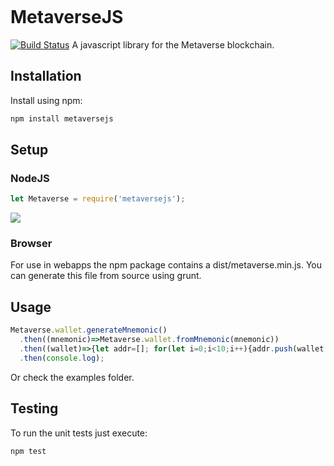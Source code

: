 <p align="center">
  <a href="https://mvs.org/">
    <img src="https://mvs.org/images/metaverselogo.png" alt="">
  </a>
</p>

# MetaverseJS
[![Build Status](https://travis-ci.org/canguruhh/metaversejs.png?branch=master)](https://travis-ci.org/canguruhh/metaversejs)
A javascript library for the Metaverse blockchain.

## Installation
Install using npm:
``` bash
npm install metaversejs
```

## Setup
### NodeJS
``` javascript
let Metaverse = require('metaversejs');
```
<a href="https://nodei.co/npm/metaversejs/"><img src="https://nodei.co/npm/metaversejs.png?downloads=true&downloadRank=true&stars=true"></a>
### Browser
For use in webapps the npm package contains a dist/metaverse.min.js. You can generate this file from source using grunt.

## Usage
``` javascript
Metaverse.wallet.generateMnemonic()
  .then((mnemonic)=>Metaverse.wallet.fromMnemonic(mnemonic))
  .then((wallet)=>{let addr=[]; for(let i=0;i<10;i++){addr.push(wallet.getAddress(i))} return addr;})
  .then(console.log);
```
Or check the examples folder.

## Testing
To run the unit tests just execute:
``` bash
npm test
```



